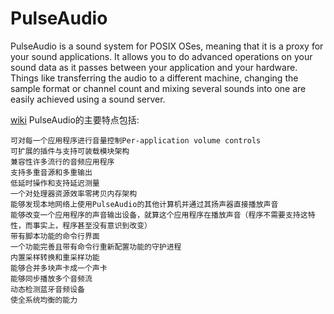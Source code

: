 # PulseAudio

PulseAudio is a sound system for POSIX OSes, meaning that it is a proxy for your sound applications. It allows you to do advanced operations on your sound data as it passes between your application and your hardware. Things like transferring the audio to a different machine, changing the sample format or channel count and mixing several sounds into one are easily achieved using a sound server.

[wiki](https://www.freedesktop.org/wiki/Software/PulseAudio/)
PulseAudio的主要特点包括:

    可对每一个应用程序进行音量控制Per-application volume controls
    可扩展的插件与支持可装载模块架构
    兼容性许多流行的音频应用程序
    支持多重音源和多重输出
    低延时操作和支持延迟测量
    一个对处理器资源效率零拷贝内存架构
    能够发现本地网络上使用PulseAudio的其他计算机并通过其扬声器直接播放声音
    能够改变一个应用程序的声音输出设备，就算这个应用程序在播放声音（程序不需要支持这特性，而事实上，程序甚至没有意识到改变）
    带有脚本功能的命令行界面
    一个功能完善且带有命令行重新配置功能的守护进程
    内置采样转换和重采样功能
    能够合并多块声卡成一个声卡
    能够同步播放多个音频流
    动态检测蓝牙音频设备
    使全系统均衡的能力 
